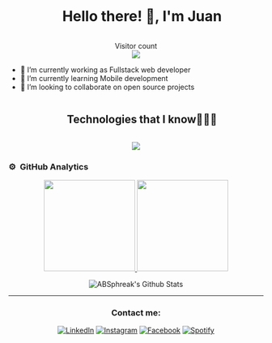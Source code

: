 <div id="user-content-toc">
  <ul align="center">
    <summary><h1 style="display: inline-block">Hello there! 👋, I'm Juan</h1></summary>
  </ul>
</div>


<p align="center"> 
  <div align="center">Visitor count</div>
  <div align="center">
    <img src="https://profile-counter.glitch.me/EscamillaJuan/count.svg"/>
  </div> 
</p>


- 🔭 I’m currently working as Fullstack web developer
- 🌱 I’m currently learning Mobile development
- 👯 I’m looking to collaborate on open source projects

<div id="user-content-toc">
  <ul align="center">
    <summary><h2 style="display: inline-block">Technologies that I know👨🏻‍💻</h2></summary>
  </ul>
</div>
<!--tech stack icons-->
<p align="center">
  <a href="https://skillicons.dev">
    <img src="https://skillicons.dev/icons?i=git,c,cpp,css,discord,express,figma,github,html,java,js,linux,md,mongodb,sqlite,nodejs,postman,py,react,ts,vscode,latex,matlab&perline=14" />
  </a>
</p>

### ⚙️ &nbsp;GitHub Analytics

<p align="center">
<a href="https://github.com/AVS1508">
  <img height="180em" src="https://github-readme-stats-eight-theta.vercel.app/api?username=EscamillaJuan&show_icons=true&theme=algolia&include_all_commits=true&count_private=true"/>
  <img height="180em" src="https://github-readme-stats-eight-theta.vercel.app/api/top-langs/?username=EscamillaJuan&layout=compact&langs_count=8&theme=algolia"/>
</a>
</p>

<div align="center">

<img align="center" src="https://github-readme-stats.vercel.app/api?username=ABSphreak&include_all_commits=true&count_private=true&show_icons=true&line_height=20&title_color=7A7ADB&icon_color=2234AE&text_color=D3D3D3&bg_color=0,000000,130F40" alt="ABSphreak's Github Stats">

---
### Contact me:

<a href="https://www.linkedin.com/in/juan-pedro-escamilla-gonzalez" target="_blank"><img src="https://img.shields.io/badge/LinkedIn-%230077B5.svg?&style=flat-square&logo=linkedin&logoColor=white" alt="LinkedIn"></a>
<a href="https://www.instagram.com/_juan_escamilla_" target="_blank"><img src="https://img.shields.io/badge/Instagram-%23E4405F.svg?&style=flat-square&logo=instagram&logoColor=white" alt="Instagram"></a>
<a href="https://www.facebook.com/87juann/" target="_blank"><img src="https://img.shields.io/badge/Facebook-%231877F2.svg?&style=flat-square&logo=facebook&logoColor=white" alt="Facebook"></a>
<a href="[https://open.spotify.com/user/0170agi99s5hh187g7mtz245b](https://open.spotify.com/user/31orp3ba6emamrqxbpgtnktyxnwe)" target="_blank"><img src="https://img.shields.io/badge/Spotify-%231ED760.svg?&style=flat-square&logo=spotify&logoColor=white" alt="Spotify"></a>

</div>
